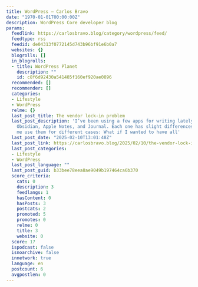 ```yaml
---
title: WordPress – Carlos Bravo
date: "1970-01-01T00:00:00Z"
description: WordPress Core developer blog
params:
  feedlink: https://carlosbravo.blog/category/wordpress/feed/
  feedtype: rss
  feedid: de04313f0772145d743b96bf91e6b0a7
  websites: {}
  blogrolls: []
  in_blogrolls:
  - title: WordPress Planet
    description: ""
    id: c8f6d92430a541485f160ef920ae0896
  recommended: []
  recommender: []
  categories:
  - Lifestyle
  - WordPress
  relme: {}
  last_post_title: The vendor lock-in problem
  last_post_description: 'I’ve been using a few apps for writing lately: Day One,
    Obsidian, Apple Notes, and Journal. Each one has slight differences that make
    me use them for different cases: What if I wanted to have all'
  last_post_date: "2025-02-10T13:01:48Z"
  last_post_link: https://carlosbravo.blog/2025/02/10/the-vendor-lock-in-problem/
  last_post_categories:
  - Lifestyle
  - WordPress
  last_post_language: ""
  last_post_guid: b33bee78eea8ae9049b197464ca6b370
  score_criteria:
    cats: 0
    description: 3
    feedlangs: 1
    hasContent: 0
    hasPosts: 3
    postcats: 2
    promoted: 5
    promotes: 0
    relme: 0
    title: 3
    website: 0
  score: 17
  ispodcast: false
  isnoarchive: false
  innetwork: true
  language: en
  postcount: 6
  avgpostlen: 0
---
```

